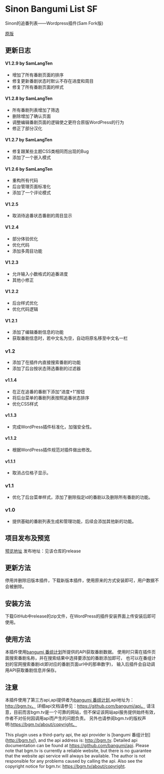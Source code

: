 # Sinon Bangumi List SF
Sinon的追番列表——Wordpress插件(Sam Fork版)

[原版](https://github.com/SinonJZH/Sinon_Bangumi_List)
## 更新日志
#### V1.2.9 by SamLangTen
* 增加了所有番剧页面的排序
* 修复更新番剧状态时默认不存在进度和周目
* 修复了所有番剧页面的样式
#### V1.2.8 by SamLangTen
* 所有番剧列表增加了筛选
* 删除增加了确认页面
* 调整编辑番剧页面的逻辑使之更符合原版WordPress的行为
* 修正了部分汉化
#### V1.2.7 by SamLangTen
* 修复跟某些主题CSS类相同而出现的Bug
* 添加了一个嵌入模式
#### V1.2.6 by SamLangTen
* 重构所有代码
* 后台管理页面标准化
* 添加了一个评论模式
#### V1.2.5
* 取消待追番状态番剧的周目显示
#### V1.2.4
* 部分体验优化
* 优化代码
* 添加多周目功能
#### V1.2.3
* 允许输入小数格式的追番进度
* 其他小修正
#### V1.2.2
* 后台样式优化
* 优化代码逻辑
#### V1.2.1
* 添加了编辑番剧信息的功能
* 获取番剧信息时，若中文名为空，自动将原名移至中文名一栏
### v1.2
* 添加了在插件内直接搜索番剧的功能
* 添加了后台按状态筛选番剧的过滤器
#### v1.1.4
* 在正在追番的番剧下添加“进度+1”按钮
* 将后台菜单的番剧列表按照追番状态排序
* 优化CSS样式
#### v1.1.3
* 完成WordPress插件标准化，加强安全性。
#### v1.1.2
* 根据WordPress插件规范对插件做出修改。
#### v1.1.1
* 取消占位格子显示。
### v1.1
* 优化了后台菜单样式，添加了删除指定id的番剧以及删除所有番剧的功能。
### v1.0
* 提供基础的番剧列表生成和管理功能，后续会添加其他新的功能。

## 项目发布及预览
[预览地址](https://sinon.top/bangumi)
发布地址：见该仓库的release

## 更新方法
停用并删除旧版本插件，下载新版本插件，使用原来的方式安装即可，用户数据不会被删除。

## 安装方法
下载GitHub中release的zip文件，在WordPress的插件安装界面上传安装后即可使用。

## 使用方法
本插件使用[bangumi 番组计划](http://bgm.tv/)所提供的API获取番剧数据。
使用时只需在插件页面搜索番剧名称，并在搜索结果中选择要添加的番剧添加即可，
也可以在番组计划的官网搜索番剧id(即对应的番剧页面url中的那串数字)，
输入后插件会自动调用API获取番剧信息并保存。

## 注意
本插件使用了第三方api,api提供者为[bangumi 番组计划](http://bgm.tv/),api地址为：http://bgm.tv。
详细api文档请参见：https://github.com/bangumi/api。
请注意，目前而言bgm.tv是一个可靠的网站，但不保证该网站api服务提供始终有效，作者不对任何因调用api而产生的问题负责。
另外也请参阅bgm.tv的版权声明:https://bgm.tv/about/copyright。

This plugin uses a third-party api, the api provider is [bangumi 番组计划] (http://bgm.tv/), and the api address is: http://bgm.tv.
Detailed api documentation can be found at https://github.com/bangumi/api.
Please note that bgm.tv is currently a reliable website, but there is no guarantee that the website api service will always be available.
The author is not responsible for any problems caused by calling the api.
Also see the copyright notice for bgm.tv: https://bgm.tv/about/copyright.
